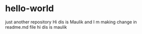 # hello-world
just another repository
Hi dis is Maulik and I m making change in readme.md file
hi dis is maulik

